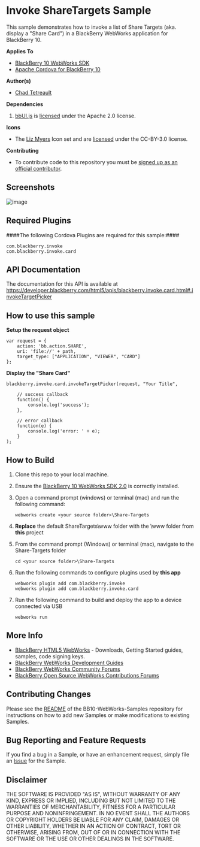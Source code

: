 # Invoke ShareTargets Sample

This sample demonstrates how to invoke a list of Share Targets (aka. display a "Share Card") in a BlackBerry WebWorks application for BlackBerry 10.

**Applies To**

* [BlackBerry 10 WebWorks SDK](https://developer.blackberry.com/html5/download/sdk) 
* [Apache Cordova for BlackBerry 10](https://github.com/blackberry/cordova-blackberry/tree/master/blackberry10) 

**Author(s)** 

* [Chad Tetreault](http://www.twitter.com/chadtatro)

**Dependencies**

1. [bbUI.js](https://github.com/blackberry/bbUI.js) is [licensed](https://github.com/blackberry/bbUI.js/blob/master/LICENSE) under the Apache 2.0 license.

**Icons**

* The [Liz Myers](http://www.myersdesign.com) Icon set and are [licensed](http://creativecommons.org/licenses/by/3.0/) under the CC-BY-3.0 license.

**Contributing**

* To contribute code to this repository you must be [signed up as an official contributor](http://blackberry.github.com/howToContribute.html).

## Screenshots ##

![image](https://raw.github.com/blackberry/BB10-WebWorks-Samples/WebWorks-2.0/Share-Targets/www/_screenshots/sharetargets.png)

## Required Plugins ##

####The following Cordova Plugins are required for this sample:####

	com.blackberry.invoke
	com.blackberry.invoke.card

## API Documentation ##
The documentation for this API is available at https://developer.blackberry.com/html5/apis/blackberry.invoke.card.html#.invokeTargetPicker

## How to use this sample

**Setup the request object**

	var request = {
		action: 'bb.action.SHARE',
		uri: 'file://' + path,
		target_type: ["APPLICATION", "VIEWER", "CARD"]
	};

**Display the "Share Card"**

	blackberry.invoke.card.invokeTargetPicker(request, "Your Title",

		// success callback
		function() {
			console.log('success');
		},

		// error callback
		function(e) {
			console.log('error: ' + e);
		}
	);
	

## How to Build

1. Clone this repo to your local machine.
2. Ensure the [BlackBerry 10 WebWorks SDK 2.0](https://developer.blackberry.com/html5/download/sdk) is correctly installed.
3. Open a command prompt (windows) or terminal (mac) and run the following command:

	```
	webworks create <your source folder>\Share-Targets
	```

3. **Replace** the default ShareTargets\www folder with the \www folder from **this** project
4. From the command prompt (Windows) or terminal (mac), navigate to the Share-Targets folder

	```
	cd <your source folder>\Share-Targets
	```

5. Run the following commands to configure plugins used by **this app**

	```
	webworks plugin add com.blackberry.invoke
	webworks plugin add com.blackberry.invoke.card
	```

6. Run the following command to build and deploy the app to a device connected via USB

	```
	webworks run
	```


## More Info

* [BlackBerry HTML5 WebWorks](https://bdsc.webapps.blackberry.com/html5/) - Downloads, Getting Started guides, samples, code signing keys.
* [BlackBerry WebWorks Development Guides](https://bdsc.webapps.blackberry.com/html5/documentation)
* [BlackBerry WebWorks Community Forums](http://supportforums.blackberry.com/t5/Web-and-WebWorks-Development/bd-p/browser_dev)
* [BlackBerry Open Source WebWorks Contributions Forums](http://supportforums.blackberry.com/t5/BlackBerry-WebWorks/bd-p/ww_con)

## Contributing Changes

Please see the [README](https://github.com/blackberry/BB10-WebWorks-Samples) of the BB10-WebWorks-Samples repository for instructions on how to add new Samples or make modifications to existing Samples.

## Bug Reporting and Feature Requests

If you find a bug in a Sample, or have an enhancement request, simply file an [Issue](https://github.com/blackberry/BB10-WebWorks-Samples/issues) for the Sample.

## Disclaimer

THE SOFTWARE IS PROVIDED "AS IS", WITHOUT WARRANTY OF ANY KIND, EXPRESS OR IMPLIED, INCLUDING BUT NOT LIMITED TO THE WARRANTIES OF MERCHANTABILITY, FITNESS FOR A PARTICULAR PURPOSE AND NONINFRINGEMENT. IN NO EVENT SHALL THE AUTHORS OR COPYRIGHT HOLDERS BE LIABLE FOR ANY CLAIM, DAMAGES OR OTHER LIABILITY, WHETHER IN AN ACTION OF CONTRACT, TORT OR OTHERWISE, ARISING FROM, OUT OF OR IN CONNECTION WITH THE SOFTWARE OR THE USE OR OTHER DEALINGS IN THE SOFTWARE.
